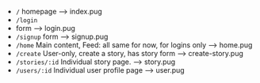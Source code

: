 


- `/`
  homepage --> index.pug
- `/login`
- form --> login.pug
- `/signup`
  form --> signup.pug
- `/home`
  Main content, Feed: all same for now, for logins only --> home.pug
- `/create`
  User-only, create a story, has story form --> create-story.pug
- `/stories/:id`
  Individual story page. --> story.pug
- `/users/:id`
  Individual user profile page --> user.pug
